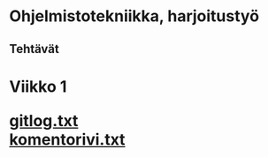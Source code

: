 # Ohjelmistotekniikka, harjoitustyö <h2> Tehtävät
**<h1>Viikko 1** 

[gitlog.txt](https://github.com/Tatkuu/ot-harjoitustyo/blob/master/laskarit/viikko1/gitlog.txt)  
[komentorivi.txt](https://github.com/Tatkuu/ot-harjoitustyo/blob/master/laskarit/viikko1/komentorivi.txt)
